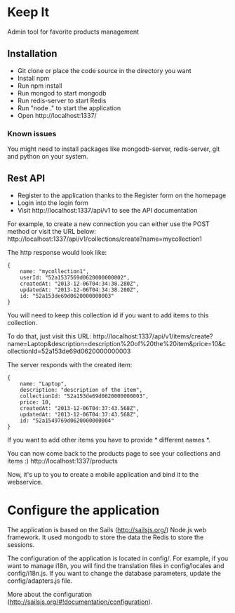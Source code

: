 # Keep It

Admin tool for favorite products management

## Installation

 * Git clone or place the code source in the directory you want
 * Install npm
 * Run npm install
 * Run mongod to start mongodb
 * Run redis-server to start Redis
 * Run "node ." to start the application
 * Open http://localhost:1337/

### Known issues

You might need to install packages like mongodb-server, redis-server, git and python on your system.

## Rest API

 * Register to the application thanks to the Register form on the homepage
 * Login into the login form
 * Visit http://localhost:1337/api/v1 to see the API documentation

For example, to create a new connection you can either use the POST method or visit the URL below:
http://localhost:1337/api/v1/collections/create?name=mycollection1

The http response would look like:

    {
        name: "mycollection1",
        userId: "52a1537569d0620000000002",
        createdAt: "2013-12-06T04:34:38.280Z",
        updatedAt: "2013-12-06T04:34:38.280Z",
        id: "52a153de69d0620000000003"
    }

You will need to keep this collection id if you want to add items to this collection.

To do that, just visit this URL:
http://localhost:1337/api/v1/items/create?name=Laptop&description=description%20of%20the%20item&price=10&collectionId=52a153de69d0620000000003

The server responds with the created item:

    {
        name: "Laptop",
        description: "description of the item",
        collectionId: "52a153de69d0620000000003",
        price: 10,
        createdAt: "2013-12-06T04:37:43.568Z",
        updatedAt: "2013-12-06T04:37:43.568Z",
        id: "52a1549769d0620000000004"
    }

If you want to add other items you have to provide * different names *.

You can now come back  to the products page to see your collections and items :)
http://localhost:1337/products

Now, it's up to you to create a mobile application and bind it to the webservice.

# Configure the application

The application is based on the Sails (http://sailsjs.org/) Node.js web framework.
It used mongodb to store the data the Redis to store the sessions.

The configuration of the application is located in config/.
For example, if you want to manage i18n, you will find the translation files in config/locales and config/i18n.js.
If you want to change the database parameters, update the config/adapters.js file.

More about the configuration (http://sailsjs.org/#!documentation/configuration).
